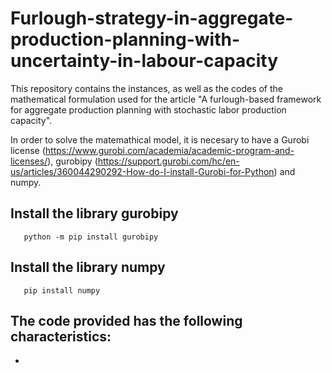 # Furlough-strategy-in-aggregate-production-planning-with-uncertainty-in-labour-capacity
This repository contains the instances, as well as the codes of the mathematical formulation used for the article "A furlough-based framework for aggregate production planning with stochastic labor production capacity".

In order to solve the matemathical model, it is necesary to have a Gurobi license (https://www.gurobi.com/academia/academic-program-and-licenses/), gurobipy (https://support.gurobi.com/hc/en-us/articles/360044290292-How-do-I-install-Gurobi-for-Python) and numpy.

## Install the library gurobipy

```
   python -m pip install gurobipy
```

## Install the library numpy

```
   pip install numpy
```

## The code provided has the following characteristics:
  - 
